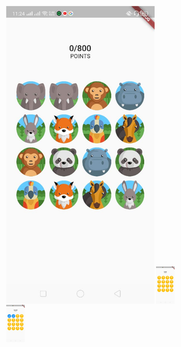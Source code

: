 <img src="ScreenshotImages/WhatsApp%20Image%202020-12-30%20at%2011.24.57%20PM.jpeg" height="800">
<img src="ScreenshotImages/WhatsApp%20Image%202020-12-30%20at%2011.24.57%20PM%20(1).jpeg" width="50">
<img src="ScreenshotImages/WhatsApp%20Image%202020-12-30%20at%2011.24.57%20PM%20(2).jpeg" width="50">



